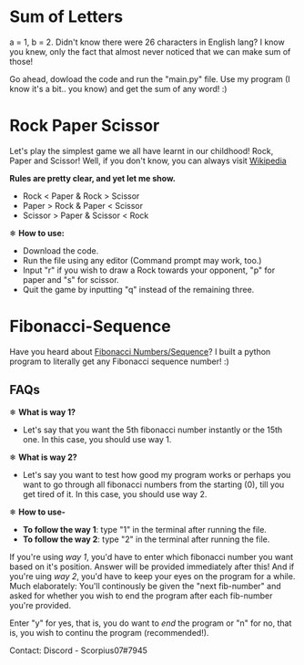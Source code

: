 # Sum of Letters

a = 1, b = 2. Didn't know there were 26 characters in English lang? 
I know you knew, only the fact that almost never noticed that we can make sum of those!

Go ahead, dowload the code and run the "main.py" file.
Use my program (I know it's a bit.. you know) and get the sum of any word! :)

# Rock Paper Scissor
Let's play the simplest game we all have learnt in our childhood! Rock, Paper and Scissor! Well, if you don't know, you can always visit [Wikipedia](https://en.wikipedia.org/wiki/Rock_paper_scissors)

**Rules are pretty clear, and yet let me show.**
- Rock < Paper & Rock > Scissor
- Paper > Rock & Paper < Scissor
- Scissor > Paper & Scissor < Rock

❄ **How to use:**
- Download the code. 
- Run the file using any editor (Command prompt may work, too.)
- Input "r" if you wish to draw a Rock towards your opponent, "p" for paper and "s" for scissor.
- Quit the game by inputting "q" instead of the remaining three.

# Fibonacci-Sequence
Have you heard about [Fibonacci Numbers/Sequence](https://en.wikipedia.org/wiki/Fibonacci_number)? I built a python program to literally get any Fibonacci sequence number! :)

## FAQs

❄ **What is way 1?**
- Let's say that you want the 5th fibonacci number instantly or the 15th one. In this case, you should use way 1.

❄ **What is way 2?**
- Let's say you want to test how good my program works or perhaps you want to go through all fibonacci numbers from the starting (0), till you get tired of it. In this case, you should use way 2.

❄ **How to use-**
- **To follow the way 1**: type "1" in the terminal after running the file.
- **To follow the way 2**: type "2" in the terminal after running the file.

If you're using *way 1*, you'd have to enter which fibonacci number you want based on it's position. Answer will be provided immediately after this!
And if you're uing *way 2*, you'd have to keep your eyes on the program for a while. Much elaborately: You'll continously be given the "next fib-number" and asked for whether you wish to end the program after each fib-number you're provided.

Enter "y" for yes, that is, you do want to *end* the program or "n" for no, that is, you wish to continu the program (recommended!).

Contact: Discord - Scorpius07#7945
